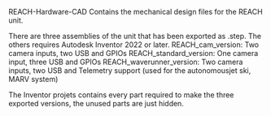REACH-Hardware-CAD
Contains the mechanical design files for the REACH unit. 

There are three assemblies of the unit that has been exported as .step. The others requires Autodesk Inventor 2022 or later.
REACH_cam_version: Two camera inputs, two USB and GPIOs
REACH_standard_version: One camera input, three USB and GPIOs
REACH_waverunner_version: Two camera inputs, two USB and Telemetry support (used for the autonomousjet ski, MARV system)

The Inventor projets contains every part required to make the three exported versions, the unused parts are just hidden.
